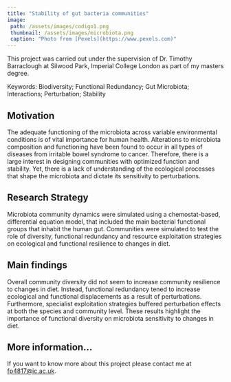 ```yaml
---
title: "Stability of gut bacteria communities"
image:
 path: /assets/images/codigo1.png
 thumbnail: /assets/images/microbiota.png
 caption: "Photo from [Pexels](https://www.pexels.com)"
---
```


This project was carried out under the supervision of Dr. Timothy Barraclough at Silwood Park,
Imperial College London as part of my masters degree. 

Keywords: Biodiversity; Functional Redundancy; Gut Microbiota; Interactions; Perturbation; Stability

## Motivation

The adequate functioning of the microbiota across variable environmental conditions is of 
vital importance for human health. Alterations to microbiota composition and functioning
have been found to occur in all types of diseases from irritable bowel syndrome to cancer. 
Therefore, there is a large interest in designing communities with optimized function and stability. 
Yet, there is a lack of understanding of the ecological processes that shape the microbiota 
and dictate its sensitivity to perturbations. 

## Research Strategy

Microbiota community dynamics were simulated using a chemostat-based, differential equation 
model, that included the main bacterial functional groups that inhabit the human gut. 
Communities were simulated to test the role of diversity, functional redundancy and resource 
exploitation strategies on ecological and functional resilience to changes in diet.

## Main findings

Overall community diversity did not seem to increase community resilience to changes in 
diet. Instead, functional redundancy tened to increase ecological and functional displacements
as a result of perturbations. Furthermore, specialist exploitation strategies buffered 
perturbation effects at both the species and community level. These results highlight the
importance of functional diversity on microbiota sensitivity to changes in diet. 

## More information...

If you want to know more about this project please contact me at fp4817@ic.ac.uk.
